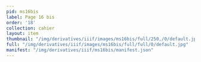 ```yaml
---
pid: ms16bis
label: Page 16 bis
order: '18'
collection: cahier
layout: item
thumbnail: "/img/derivatives/iiif/images/ms16bis/full/250,/0/default.jpg"
full: "/img/derivatives/iiif/images/ms16bis/full/full/0/default.jpg"
manifest: "/img/derivatives/iiif/ms16bis/manifest.json"
---
```

